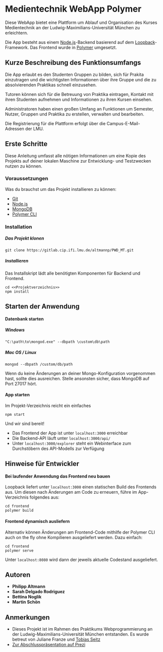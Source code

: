 # Medientechnik WebApp Polymer

Diese WebApp bietet eine Plattform um Ablauf und Organisation des Kurses Medientechnik an der Ludwig-Maximilians-Universität München zu erleichtern.

Die App besteht aus einem [Node.js](https://nodejs.org/)-Backend basierend auf dem [Loopback](http://loopback.io/)-Framework. Das Frontend wurde in [Polymer](https://www.polymer-project.org/) umgesetzt.

## Kurze Beschreibung des Funktionsumfangs

Die App erlaubt es den Studenten Gruppen zu bilden, sich für Prakita einzutragen und die wichtigsten Informationen über ihre Gruppe und die zu absolvierenden Praktikas schnell einzusehen.

Tutoren können sich für die Betreuung von Praktika eintragen, Kontakt mit ihren Studenten aufnehmen und Informationen zu ihren Kursen einsehen.

Administratoren haben einen großen Umfang an Funktionen um Semester, Nutzer, Gruppen und Praktika zu erstellen, verwalten und bearbeiten.

Die Registrierung für die Plattform erfolgt über die Campus-E-Mail-Adressen der LMU.

## Erste Schritte

Diese Anleitung umfasst alle nötigen Informationen um eine Kopie des Projekts auf deiner lokalen Maschine zur Entwicklung- und Testzwecken nutzen zu können.

### Voraussetzungen

Was du brauchst um das Projekt installieren zu können:

* [Git](https://git-scm.com/)
* [Node.js](https://nodejs.org/)
* [MongoDB](https://www.mongodb.com/download-center)
* [Polymer CLI](https://www.polymer-project.org/2.0/docs/tools/polymer-cli)

### Installation

##### Das Projekt klonen

```
git clone https://gitlab.cip.ifi.lmu.de/altmannp/PWD_MT.git
```

##### Installieren

Das Installskript lädt alle benötigten Komponenten für Backend und Frontend.

```
cd <<Projektverzeichnis>>
npm install
```

## Starten der Anwendung

#### Datenbank starten

##### Windows

```
"C:\path\to\mongod.exe" --dbpath \custom\db\path
```

##### Mac OS / Linux

```
mongod --dbpath /custom/db/path
```

Wenn du keine Änderungen an deiner Mongo-Konfiguration vorgenommen hast, sollte dies ausreichen. Stelle ansonsten sicher, dass MongoDB auf Port 27017 hört.

#### App starten

Im Projekt-Verzeichnis reicht ein einfaches

```
npm start
```

Und wir sind bereit!

* Das Frontend der App ist unter `localhost:3000` erreichbar
* Die Backend-API läuft unter `localhost:3000/api/`
* Unter `localhost:3000/explorer` steht ein Webinterface zum Durchstöbern des API-Modells zur Verfügung

## Hinweise für Entwickler

#### Bei laufender Anwendung das Frontend neu bauen

Loopback liefert unter `localhost:3000` einen statischen Build des Frontends aus. Um diesen nach Änderungen am Code zu erneuern, führe im App-Verzeichnis folgendes aus:

```
cd frontend
polymer build
```

#### Frontend dynamisch ausliefern

Alternativ können Änderungen am Frontend-Code mithilfe der Polymer CLI auch on the fly ohne Kompilieren ausgeliefert werden. Dazu einfach:

```
cd frontend
polymer serve
```

Unter `localhost:8080` wird dann der jeweils aktuelle Codestand ausgeliefert.

## Autoren

* **Philipp Altmann**
* **Sarah Delgado Rodriguez**
* **Bettina Noglik**
* **Martin Schön**

## Anmerkungen

* Dieses Projekt ist im Rahmen des Praktikums Webprogrammierung an der Ludwig-Maximilians-Universität München entstanden. Es wurde betreut von Juliane Franze und [Tobias Seitz](https://twitter.com/TbsStz)
* [Zur Abschlusspräsentation auf Prezi](http://prezi.com/zdyz8h9v8px3/?utm_campaign=share&utm_medium=copy)
